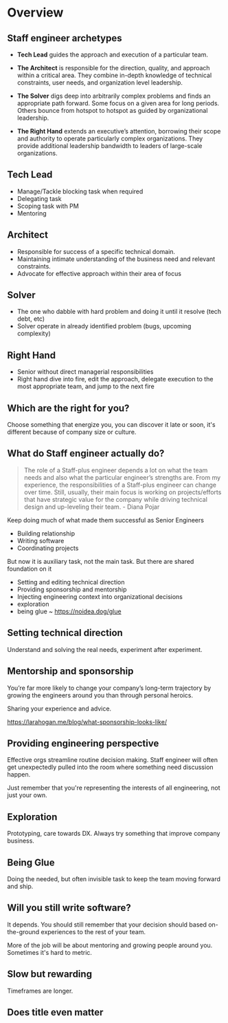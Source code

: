 # Overview

## Staff engineer archetypes

- **Tech Lead** guides the approach and execution of a particular team.

- **The Architect** is responsible for the direction, quality, and approach within a critical area. They combine in-depth knowledge of technical constraints, user needs, and organization level leadership.

- **The Solver** digs deep into arbitrarily complex problems and finds an appropriate path forward. Some focus on a given area for long periods. Others bounce from hotspot to hotspot as guided by organizational leadership.

- **The Right Hand** extends an executive’s attention, borrowing their scope and authority to operate particularly complex organizations. They provide additional leadership bandwidth to leaders of large-scale organizations.

## Tech Lead

- Manage/Tackle blocking task when required
- Delegating task
- Scoping task with PM
- Mentoring

## Architect

- Responsible for success of a specific technical domain.
- Maintaining intimate understanding of the business need and relevant constraints.
- Advocate for effective approach within their area of focus


## Solver

- The one who dabble with hard problem and doing it until it resolve (tech debt, etc)
- Solver operate in already identified problem (bugs, upcoming complexity)

## Right Hand

- Senior without direct managerial responsibilities
- Right hand dive into fire, edit the approach, delegate execution to the most appropriate team, and jump to the next fire

## Which are the right for you?

Choose something that energize you, you can discover it late or soon, it's different because of company size or culture.

## What do Staff engineer actually do?

> The role of a Staff-plus engineer depends a lot on what the team needs and also what the particular engineer’s strengths are. From my experience, the responsibilities of a Staff-plus engineer can change over time. Still, usually, their main focus is working on projects/efforts that have strategic value for the company while driving technical design and up-leveling their team. - Diana Pojar

Keep doing much of what made them successful as Senior Engineers

- Building relationship
- Writing software
- Coordinating projects

But now it is auxiliary task, not the main task. But there are shared foundation on it

- Setting and editing technical direction
- Providing sponsorship and mentorship
- Injecting engineering context into organizational decisions
- exploration
- being glue ~ https://noidea.dog/glue

## Setting technical direction

Understand and solving the real needs, experiment after experiment.

## Mentorship and sponsorship

You’re far more likely to change your company’s long-term trajectory by growing the engineers around you than through personal heroics.

Sharing your experience and advice.

https://larahogan.me/blog/what-sponsorship-looks-like/

## Providing engineering perspective

Effective orgs streamline routine decision making. Staff engineer will often get unexpectedly pulled into the room where something need discussion happen.

Just remember that you're representing the interests of all engineering, not just your own.

## Exploration

Prototyping, care towards DX. Always try something that improve company business.

## Being Glue

Doing the needed, but often invisible task to keep the team moving forward and ship.

## Will you still write software?

It depends. You should still remember that your decision should based on-the-ground experiences to the rest of your team.

More of the job will be about mentoring and growing people around you. Sometimes it's hard to metric.

## Slow but rewarding

Timeframes are longer. 

## Does title even matter
